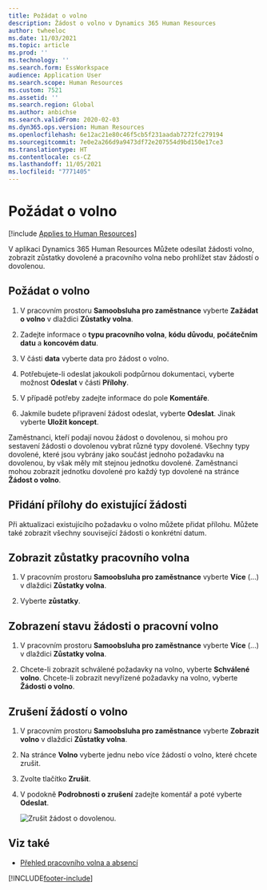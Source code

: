```yaml
---
title: Požádat o volno
description: Žádost o volno v Dynamics 365 Human Resources
author: twheeloc
ms.date: 11/03/2021
ms.topic: article
ms.prod: ''
ms.technology: ''
ms.search.form: EssWorkspace
audience: Application User
ms.search.scope: Human Resources
ms.custom: 7521
ms.assetid: ''
ms.search.region: Global
ms.author: anbichse
ms.search.validFrom: 2020-02-03
ms.dyn365.ops.version: Human Resources
ms.openlocfilehash: 6e12ac21e80c46f5cb5f231aadab7272fc279194
ms.sourcegitcommit: 7e0e2a266d9a9473df72e207554d9bd150e17ce3
ms.translationtype: HT
ms.contentlocale: cs-CZ
ms.lasthandoff: 11/05/2021
ms.locfileid: "7771405"
---
```

# <a name="request-time-off"></a>Požádat o volno

[!include [Applies to Human Resources](../includes/applies-to-hr.md)]

V aplikaci Dynamics 365 Human Resources Můžete odesílat žádosti volno, zobrazit zůstatky dovolené a pracovního volna nebo prohlížet stav žádostí o dovolenou.

## <a name="request-time-off"></a>Požádat o volno

1. V pracovním prostoru **Samoobsluha pro zaměstnance** vyberte **Zažádat o volno** v dlaždici **Zůstatky volna**.

2. Zadejte informace o **typu pracovního volna**, **kódu důvodu**, **počátečním datu** a **koncovém datu**.

3. V části **data** vyberte data pro žádost o volno.

4. Potřebujete-li odeslat jakoukoli podpůrnou dokumentaci, vyberte možnost **Odeslat** v části **Přílohy**.

5. V případě potřeby zadejte informace do pole **Komentáře**.

6. Jakmile budete připravení žádost odeslat, vyberte **Odeslat**. Jinak vyberte **Uložit koncept**.

Zaměstnanci, kteří podají novou žádost o dovolenou, si mohou pro sestavení žádosti o dovolenou vybrat různé typy dovolené. Všechny typy dovolené, které jsou vybrány jako součást jednoho požadavku na dovolenou, by však měly mít stejnou jednotku dovolené. Zaměstnanci mohou zobrazit jednotku dovolené pro každý typ dovolené na stránce **Žádost o volno**.

## <a name="add-an-attachment-to-an-existing-request"></a>Přidání přílohy do existující žádosti

Při aktualizaci existujícího požadavku o volno můžete přidat přílohu. Můžete také zobrazit všechny související žádosti o konkrétní datum.

## <a name="view-leave-balances"></a>Zobrazit zůstatky pracovního volna

1. V pracovním prostoru **Samoobsluha pro zaměstnance** vyberte **Více** (...) v dlaždici **Zůstatky volna**.

2. Vyberte **zůstatky**.

## <a name="view-leave-request-status"></a>Zobrazení stavu žádosti o pracovní volno

1. V pracovním prostoru **Samoobsluha pro zaměstnance** vyberte **Více** (...) v dlaždici **Zůstatky volna**.

2. Chcete-li zobrazit schválené požadavky na volno, vyberte **Schválené volno**. Chcete-li zobrazit nevyřízené požadavky na volno, vyberte **Žádosti o volno**.

## <a name="cancel-time-off-requests"></a>Zrušení žádostí o volno

1. V pracovním prostoru **Samoobsluha pro zaměstnance** vyberte **Zobrazit volno** v dlaždici **Zůstatky volna**.

2. Na stránce **Volno** vyberte jednu nebo více žádostí o volno, které chcete zrušit.

3. Zvolte tlačítko **Zrušit**.

4. V podokně **Podrobnosti o zrušení** zadejte komentář a poté vyberte **Odeslat**.

   ![Zrušit žádost o dovolenou.](media/hr-leave-and-absence-cancel.png)

## <a name="see-also"></a>Viz také

- [Přehled pracovního volna a absencí](hr-leave-and-absence-overview.md)


[!INCLUDE[footer-include](../includes/footer-banner.md)]
